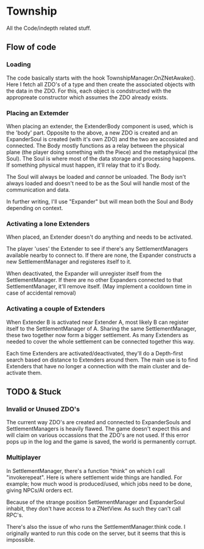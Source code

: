 ﻿# Township


All the Code/indepth related stuff.


## Flow of code

### Loading

The code basically starts with the hook TownshipManager.OnZNetAwake().
Here I fetch all ZDO's of a type and then create the associated objects with the data in the ZDO.
For this, each object is condstructed with the appropreate constructor which assumes the ZDO already exists.

### Placing an Extemder

When placing an extender, the ExtenderBody component is used, which is the 'body' part.
Opposite to the above, a new ZDO is created and an ExpanderSoul is created (with it's own ZDO) and the two are accosiated and connected.
The Body mostly functions as a relay between the physical plane (the player doing something with the Piece) and the metaphysical (the Soul).
The Soul is where most of the data storage and processing happens. If something physical must happen, it'll relay that to it's Body.

The Soul will always be loaded and *cannot* be unloaded. 
The Body isn't always loaded and doesn't need to be as the Soul will handle most of the communication and data.

In further writing, I'll use "Expander" but will mean both the Soul and Body depending on context.

### Activating a lone Extenders

When placed, an Extender doesn't do anything and needs to be activated.

The player 'uses' the Extender to see if there's any SettlementManagers available nearby to connect to.
If there are none, the Expander constructs a new SettlementManager and registeres itself to it.

When deactivated, the Expander will unregister itself from the SettlementManager. If there are no other Expanders connected to that SettlementManager, it'll remove itself.
(May implement a cooldown time in case of accidental removal)

### Activating a couple of Extenders

When Extender B is activated near Extender A, most likely B can register itself to the SettlementManager of A.
Sharing the same SettlementManager, these two together now form a bigger settlement.
As many Extenders as needed to cover the whole settlement can be connected together this way.

Each time Extenders are activated/deactivated, they'll do a Depth-first search based on distance to Extenders around them.
The main use is to find Extenders that have no longer a connection with the main cluster and de-activate them.




## TODO & Stuck


### Invalid or Unused ZDO's

The current way ZDO's are created and connected to ExpanderSouls and SettlementManagers is heavily flawed.
The game doesn't expect this and will claim on various occassions that the ZDO's are not used.
If this error pops up in the log and the game is saved, the world is permanently corrupt.

### Multiplayer

In SettlementManager, there's a function "think" on which I call "invokerepeat".
Here is where settlement wide things are handled. For example; how much wood is produced/used, which jobs need to be done, giving NPCs/AI orders ect.

Because of the strange position SettlementManager and ExpanderSoul inhabit, they don't have access to a ZNetView. As such they can't call RPC's.

There's also the issue of who runs the SettlementManager.think code.
I originally wanted to run this code on the server, but it seems that this is impossible.
